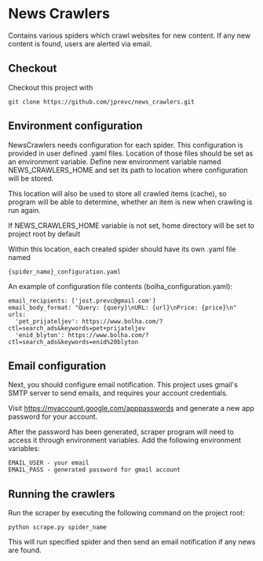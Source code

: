 # News Crawlers
Contains various spiders which crawl websites for new content. If any new
content is found, users are alerted via email.

Checkout
----------------
Checkout this project with

    git clone https://github.com/jprevc/news_crawlers.git

Environment configuration
----------------------------
NewsCrawlers needs configuration for each spider. This configuration is provided
in user defined .yaml files. Location of those files should be set as an environment variable.
Define new environment variable named NEWS_CRAWLERS_HOME and set its path to location
where configuration will be stored. 

This location will also be used to store all crawled items (cache), so program will be 
able to determine, whether an item is new when crawling is run again.

If NEWS_CRAWLERS_HOME variable is not set, home directory will be set to project root by default 

Within this location, each created spider should have its own .yaml file named

    {spider_name}_configuration.yaml

An example of configuration file contents (bolha_configuration.yaml):

    email_recipients: ['jost.prevc@gmail.com']
    email_body_format: "Query: {query}\nURL: {url}\nPrice: {price}\n"
    urls:
      'pet_prijateljev': https://www.bolha.com/?ctl=search_ads&keywords=pet+prijateljev
      'enid_blyton': https://www.bolha.com/?ctl=search_ads&keywords=enid%20blyton

Email configuration
----------------------
Next, you should configure email notification. This project uses gmail's SMTP server to send emails, and requires
your account credentials. 

Visit https://myaccount.google.com/apppasswords and generate a new app password for your account.

After the password has been generated, scraper program will need to access it through environment variables.
Add the following environment variables:

    EMAIL_USER - your email
    EMAIL_PASS - generated password for gmail account

Running the crawlers
----------------------
Run the scraper by executing the following command on the project root:

    python scrape.py spider_name

This will run specified spider and then send an email notification if any
news are found.


